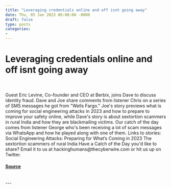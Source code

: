 ```yaml
---
title: "Leveraging credentials online and off isnt going away"
date: Thu, 05 Jan 2023 06:00:00 -0000
draft: false
type: posts
categories: 
- 
---
```

# Leveraging credentials online and off isnt going away

<br/>

<br/>
Guest Eric Levine, Co-founder and CEO at Berbix, joins Dave to discuss identity fraud. Dave and Joe share comments from listener Chris on a series of SMS messages he got from "Wells Fargo." Joe's story previews what is coming for social engineering attacks in 2023 and how to prepare to improve your safety online, while Dave's story is about sextortion scammers in rural India and how they are blackmailing victims. Our catch of the day comes from listener George who's been receiving a lot of scam messages via WhatsApp and how he played along with one of them. Links to stories: Social Engineering Attacks: Preparing for What’s Coming in 2023 The sextortion scammers of rural India Have a Catch of the Day you'd like to share? Email it to us at hackinghumans@thecyberwire.com or hit us up on Twitter.

#### [Source](https://thecyberwire.com/podcasts/hacking-humans/226/notes)

<br/>
---
